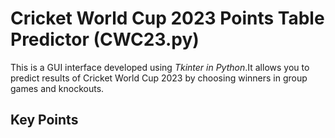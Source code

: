 # Cricket World Cup 2023 Points Table Predictor (CWC23.py)
This is a GUI interface developed using *Tkinter in Python*.It allows you to predict results of Cricket World Cup 2023 by choosing winners in group games and knockouts.
## Key Points

